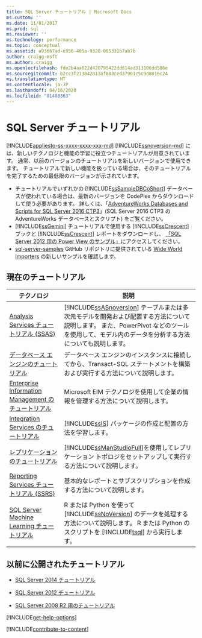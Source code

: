 ```yaml
---
title: SQL Server チュートリアル | Microsoft Docs
ms.custom: ''
ms.date: 11/01/2017
ms.prod: sql
ms.reviewer: ''
ms.technology: performance
ms.topic: conceptual
ms.assetid: a93667ad-e856-405a-9328-065331b7ab7b
author: craigg-msft
ms.author: craigg
ms.openlocfilehash: fde2b4aa622d420795422dd614ad313106dd586e
ms.sourcegitcommit: b2cc3f213042813af803ced37901c5c9d8016c24
ms.translationtype: HT
ms.contentlocale: ja-JP
ms.lasthandoff: 04/16/2020
ms.locfileid: "81488363"
---
```

# <a name="tutorials-for-sql-server"></a>SQL Server チュートリアル
[!INCLUDE[appliesto-ss-xxxx-xxxx-xxx-md](../includes/appliesto-ss-xxxx-xxxx-xxx-md.md)]
[!INCLUDE[ssnoversion-md](../includes/ssnoversion-md.md)] には、新しいテクノロジと機能の学習に役立つチュートリアルが用意されています。 通常、以前のバージョンのチュートリアルを新しいバージョンで使用できます。 チュートリアルで新しい機能を扱っている場合は、そのチュートリアルを完了するための最低限のバージョンが示されています。  
     
-   チュートリアルでいずれかの [!INCLUDE[ssSampleDBCoShort](../includes/sssampledbcoshort-md.md)] データベースが使われている場合は、最新のバージョンを CodePlex からダウンロードして使う必要があります。 詳しくは、「[AdventureWorks Databases and Scripts for SQL Server 2016 CTP3](https://github.com/microsoft/sql-server-samples/releases/tag/adventureworks)」(SQL Server 2016 CTP3 の AdventureWorks データベースとスクリプト) をご覧ください。    
-   [!INCLUDE[ssGemini](../includes/ssgemini-md.md)] チュートリアルで使用する [!INCLUDE[ssCrescent](../includes/sscrescent-md.md)] ブックと [!INCLUDE[ssCrescent](../includes/sscrescent-md.md)] レポートをダウンロードし、 [「SQL Server 2012 用の Power View のサンプル」](https://go.microsoft.com/fwlink/?LinkId=220734)にアクセスしてください。  
- [sql-server-samples](../sample/world-wide-importers/wide-world-importers-documentation.md) GitHub リポジトリに提供されている [Wide World Importers](https://github.com/Microsoft/sql-server-samples) の新しいサンプルを確認します。 

 
## <a name="current-tutorials"></a>現在のチュートリアル  
  
|テクノロジ|説明|  
|--------------|---------------|  
|[Analysis Services チュートリアル (SSAS)](https://docs.microsoft.com/analysis-services/analysis-services-tutorials-ssas)|[!INCLUDE[ssASnoversion](../includes/ssasnoversion-md.md)] テーブルまたは多次元モデルを開発および配置する方法について説明します。 また、PowerPivot などのツールを使用して、モデル内のデータを分析する方法についても説明します。|  
|[データベース エンジンのチュートリアル](../relational-databases/database-engine-tutorials.md)|データベース エンジンのインスタンスに接続してから、Transact-SQL ステートメントを構築および実行する方法について説明します。|  
|[Enterprise Information Management のチュートリアル](https://msdn.microsoft.com/library/8745dc80-193d-4de0-9f17-ba648ab1e81c)|Microsoft EIM テクノロジを使用して企業の情報を管理する方法について説明します。|  
|[Integration Services のチュートリアル](../integration-services/integration-services-tutorials.md)|[!INCLUDE[ssIS](../includes/ssis-md.md)] パッケージの作成と配置の方法を学習します。|  
|[レプリケーションのチュートリアル](../relational-databases/replication/replication-tutorials.md)|[!INCLUDE[ssManStudioFull](../includes/ssmanstudiofull-md.md)]を使用してレプリケーション トポロジをセットアップして実行する方法について説明します。|  
|[Reporting Services チュートリアル &#40;SSRS&#41;](../reporting-services/reporting-services-tutorials-ssrs.md)|基本的なレポートとサブスクリプションを作成する方法について説明します。|  
|[SQL Server Machine Learning チュートリアル](../machine-learning/tutorials/sql-server-r-tutorials.md)|R または Python を使って [!INCLUDE[ssNoVersion](../includes/ssnoversion-md.md)] のデータを処理する方法について説明します。 R または Python のスクリプトを [!INCLUDE[tsql](../includes/tsql-md.md)] から実行します。|  
  
 ## <a name="previously-published-tutorials"></a>以前に公開されたチュートリアル 
  
 - [SQL Server 2014 チュートリアル](https://msdn.microsoft.com/library/hh231699(v=sql.120).aspx)  
  
 - [SQL Server 2012 チュートリアル](https://msdn.microsoft.com/library/hh231699(v=sql.110).aspx)  
  
 - [SQL Server 2008 R2 用のチュートリアル](https://msdn.microsoft.com/library/ms167593.aspx)   

[!INCLUDE[get-help-options](../includes/paragraph-content/get-help-options.md)]

[!INCLUDE[contribute-to-content](../includes/paragraph-content/contribute-to-content.md)]
